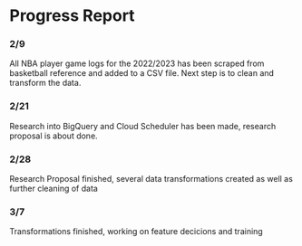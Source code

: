 # Progress Report

### 2/9
All NBA player game logs for the 2022/2023 has been scraped from basketball reference and added to a CSV file. Next step is to clean and transform the data. 

### 2/21
Research into BigQuery and Cloud Scheduler has been made, research proposal is about done.

### 2/28
Research Proposal finished, several data transformations created as well as further cleaning of data

### 3/7
Transformations finished, working on feature decicions and training
